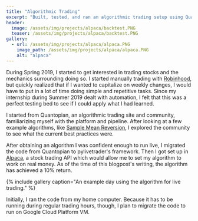 ```yaml
---
title: "Algorithmic Trading"
excerpt: "Built, tested, and ran an algorithmic trading setup using Quantopian and Alpaca."
header:
  image: /assets/img/projects/alpaca/backtest.PNG
  teaser: /assets/img/projects/alpaca/backtest.PNG
gallery:
  - url: /assets/img/projects/alpaca/alpaca.PNG
    image_path: /assets/img/projects/alpaca/alpaca.PNG
    alt: "alpaca"
---
```


During Spring 2019, I started to get interested in trading stocks and the mechanics surrounding doing so. I started manually trading with [Robinhood](https://robinhood.com/), but quickly realized that if I wanted to capitalize on weekly changes, I would have to put in a lot of time doing simple and repetitive tasks. Since my internship during Summer 2019 dealt with automation, I felt that this was a perfect testing bed to see if I could apply what I had learned.

I started from Quantopian, an algorithmic trading site and community, familiarizing myself with the platform and pipeline. After looking at a few example algorithms, like [Sample Mean Reversion](https://medium.com/auquan/mean-reversion-simple-trading-strategies-part-1-a18a87c1196a), I explored the community to see what the current best practices were.

After obtaining an algorithm I was confident enough to run live, I migrated the code from Quantopian to pylivetrader's framework. Then I got set up in [Alpaca](https://alpaca.markets/), a stock trading API which would allow me to set my algorithm to work on real money. As of the time of this blogpost's writing, the algorithm has achieved a 10% return.

{% include gallery caption="An example day using the algorithm for live trading." %}

Initially, I ran the code from my home computer. Because it has to be running during regular trading hours, though, I plan to migrate the code to run on Google Cloud Platform VM.
